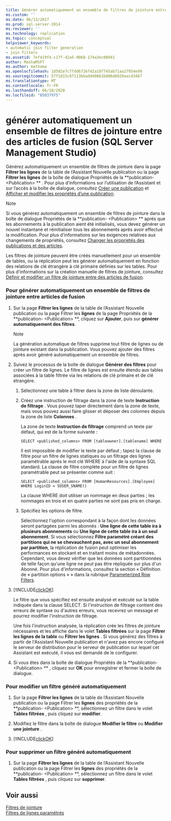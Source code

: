 ```yaml
---
title: Générer automatiquement un ensemble de filtres de jointure entre des Articles de fusion (SQL Server Management Studio) | Microsoft Docs
ms.custom: ''
ms.date: 06/13/2017
ms.prod: sql-server-2014
ms.reviewer: ''
ms.technology: replication
ms.topic: conceptual
helpviewer_keywords:
- automatic join filter generation
- join filters
ms.assetid: 7ef419f4-c17f-42a5-9068-174a3ec08941
author: MashaMSFT
ms.author: mathoma
ms.openlocfilehash: 1d502e7c7fdd6716f42a18f745ab71aa27954e99
ms.sourcegitcommit: 57f1d15c67113bbadd40861b886d6929aacd3467
ms.translationtype: MT
ms.contentlocale: fr-FR
ms.lasthandoff: 06/18/2020
ms.locfileid: "85037975"
---
```

# <a name="automatically-generate-a-set-of-join-filters-between-merge-articles-sql-server-management-studio"></a>générer automatiquement un ensemble de filtres de jointure entre des articles de fusion (SQL Server Management Studio)
  Générez automatiquement un ensemble de filtres de jointure dans la page **Filtrer les lignes** de la table de l’Assistant Nouvelle publication ou la page **Filtrer les lignes** de la boîte de dialogue Propriétés de la **publication- \<Publication> ** . Pour plus d’informations sur l’utilisation de l’Assistant et sur l’accès à la boîte de dialogue, consultez [Créer une publication](create-a-publication.md) et [Afficher et modifier les propriétés d’une publication](view-and-modify-publication-properties.md).  
  
> [!NOTE]  
>  Si vous générez automatiquement un ensemble de filtres de jointure dans la boîte de dialogue Propriétés de la **publication- \<Publication> ** après que les abonnements à la publication aient été initialisés, vous devez générer un nouvel instantané et réinitialiser tous les abonnements après avoir effectué la modification. Pour plus d’informations sur les exigences relatives aux changements de propriétés, consultez [Changer les propriétés des publications et des articles](change-publication-and-article-properties.md).  
  
 Les filtres de jointure peuvent être créés manuellement pour un ensemble de tables, ou la réplication peut les générer automatiquement en fonction des relations de clé étrangère à clé primaire définies sur les tables. Pour plus d’informations sur la création manuelle de filtres de jointure, consultez [Définir et modifier un filtre de jointure entre des articles de fusion](define-and-modify-a-join-filter-between-merge-articles.md).  
  
### <a name="to-automatically-generate-a-set-of-join-filters-between-merge-articles"></a>Pour générer automatiquement un ensemble de filtres de jointure entre articles de fusion  
  
1.  Sur la page **Filtrer les lignes** de la table de l’Assistant Nouvelle publication ou la page Filtrer les **lignes** de la page Propriétés de la **publication- \<Publication> **, cliquez sur **Ajouter**, puis sur **générer automatiquement des filtres**.  
  
    > [!NOTE]  
    >  La génération automatique de filtres supprime tout filtre de lignes ou de jointure existant dans la publication. Vous pouvez ajouter des filtres après avoir généré automatiquement un ensemble de filtres.  
  
2.  Suivez le processus de la boîte de dialogue **Générer des filtres** pour créer un filtre de lignes. Le filtre de lignes est ensuite étendu aux tables associées à la table filtrée via les relations de clé primaire et de clé étrangère.  
  
    1.  Sélectionnez une table à filtrer dans la zone de liste déroulante.  
  
    2.  Créez une instruction de filtrage dans la zone de texte **Instruction de filtrage** . Vous pouvez taper directement dans la zone de texte, mais vous pouvez aussi faire glisser et déposer des colonnes depuis la zone de liste **Colonnes** .  
  
         La zone de texte **Instruction de filtrage** comprend un texte par défaut, qui est de la forme suivante :  
  
        ```  
        SELECT <published_columns> FROM [tableowner].[tablename] WHERE  
        ```  
  
         Il est impossible de modifier le texte par défaut ; tapez la clause de filtre pour un filtre de lignes statiques ou un filtrage des lignes paramétrable après le mot clé WHERE à l'aide de la syntaxe SQL standard. La clause de filtre complète pour un filtre de lignes paramétrable peut se présenter comme suit :  
  
        ```  
        SELECT <published_columns> FROM [HumanResources].[Employee] WHERE LoginID = SUSER_SNAME()  
        ```  
  
         La clause WHERE doit utiliser un nommage en deux parties ; les nommages en trois et en quatre parties ne sont pas pris en charge.  
  
    3.  Spécifiez les options de filtre.  
  
         Sélectionnez l'option correspondant à la façon dont les données seront partagées parmi les abonnés : **Une ligne de cette table ira à plusieurs abonnements** ou **Une ligne de cette table ira à un seul abonnement**. Si vous sélectionnez **Filtre paramétré créant des partitions qui ne se chevauchent pas, avec un seul abonnement par partition**, la réplication de fusion peut optimiser les performances en stockant et en traitant moins de métadonnées. Cependant, vous devez vérifier que les données sont partitionnées de telle façon qu'une ligne ne peut pas être répliquée sur plus d'un Abonné. Pour plus d'informations, consultez la section « Définition de « partition options » » dans la rubrique [Parameterized Row Filters](../merge/parameterized-filters-parameterized-row-filters.md).  
  
3.  [!INCLUDE[clickOK](../../../includes/clickok-md.md)]  
  
     Le filtre que vous spécifiez est ensuite analysé et exécuté sur la table indiquée dans la clause SELECT. Si l'instruction de filtrage contient des erreurs de syntaxe ou d'autres erreurs, vous recevrez un message et pourrez modifier l'instruction de filtrage.  
  
     Une fois l'instruction analysée, la réplication crée les filtres de jointure nécessaires et les affiche dans le volet **Tables filtrées** sur la page **Filtrer les lignes de la table** ou **Filtrer les lignes** . Si vous générez des filtres à partir de l'Assistant Nouvelle publication et n'avez pas encore configuré le serveur de distribution pour le serveur de publication sur lequel cet Assistant est exécuté, il vous est demandé de le configurer.  
  
4.  Si vous êtes dans la boîte de dialogue Propriétés de la **publication- \<Publication> ** , cliquez sur **OK** pour enregistrer et fermer la boîte de dialogue.  
  
### <a name="to-modify-a-filter-that-was-automatically-generated"></a>Pour modifier un filtre généré automatiquement  
  
1.  Sur la page **Filtrer les lignes** de la table de l’Assistant Nouvelle publication ou la page Filtrer les **lignes** des propriétés de la **publication- \<Publication> **, sélectionnez un filtre dans le volet **Tables filtrées** , puis cliquez sur **modifier**.  
  
2.  Modifiez le filtre dans la boîte de dialogue **Modifier le filtre** ou **Modifier une jointure** .  
  
3.  [!INCLUDE[clickOK](../../../includes/clickok-md.md)]  
  
### <a name="to-delete-a-filter-that-was-automatically-generated"></a>Pour supprimer un filtre généré automatiquement  
  
1.  Sur la page **Filtrer les lignes** de la table de l’Assistant Nouvelle publication ou la page Filtrer les **lignes** des propriétés de la **publication- \<Publication> **, sélectionnez un filtre dans le volet **Tables filtrées** , puis cliquez sur **supprimer**.  
  
## <a name="see-also"></a>Voir aussi  
 [Filtres de jointure](../merge/join-filters.md)   
 [Filtres de lignes paramétrés](../merge/parameterized-filters-parameterized-row-filters.md)  
  
  
